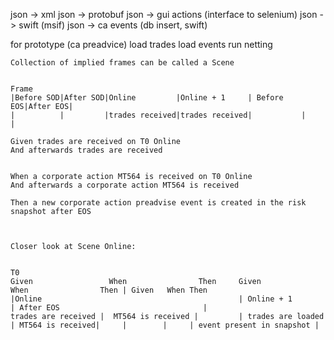 json -> xml
json -> protobuf
json -> gui actions (interface to selenium)
json -> swift (msif)
json -> ca events (db insert, swift)

for prototype (ca preadvice)
load trades
load events
run netting

```
Collection of implied frames can be called a Scene


Frame
|Before SOD|After SOD|Online         |Online + 1     | Before EOS|After EOS|
|          |         |trades received|trades received|           |         |

Given trades are received on T0 Online
And afterwards trades are received


When a corporate action MT564 is received on T0 Online
And afterwards a corporate action MT564 is received

Then a new corporate action preadvise event is created in the risk snapshot after EOS



Closer look at Scene Online:
 

T0
Given                 When                Then     Given               When                Then | Given   When Then
|Online                                            | Online + 1                                 | After EOS                                |
trades are received |  MT564 is received |         | trades are loaded | MT564 is received|     |        |     | event present in snapshot |


```
